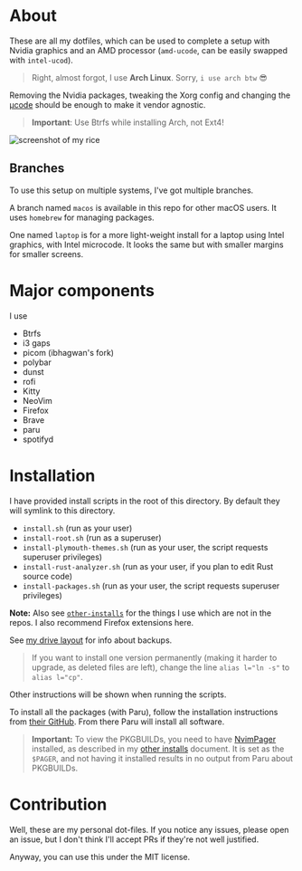 # About

These are all my dotfiles, which can be used to complete a setup with Nvidia graphics and an AMD processor (`amd-ucode`, can be easily swapped with `intel-ucod`).

> Right, almost forgot, I use **Arch Linux**. Sorry, `i use arch btw` 😎

Removing the Nvidia packages, tweaking the Xorg config and changing the [µcode](https://wiki.archlinux.org/index.php/Microcode) should be enough to make it vendor agnostic.

> **Important**: Use Btrfs while installing Arch, not Ext4!

![screenshot of my rice](images/nvim-matrix-neofetch-kvarn.png)

## Branches

To use this setup on multiple systems, I've got multiple branches.

A branch named `macos` is available in this repo for other macOS users. It uses `homebrew` for managing packages.

One named `laptop` is for a more light-weight install for a laptop using Intel graphics, with Intel microcode. It looks the same but with smaller margins for smaller screens.

# Major components

I use
- Btrfs
- i3 gaps
- picom (ibhagwan's fork)
- polybar
- dunst
- rofi
- Kitty
- NeoVim
- Firefox
- Brave
- paru
- spotifyd

# Installation

I have provided install scripts in the root of this directory. By default they will symlink to this directory.

- `install.sh` (run as your user)
- `install-root.sh` (run as a superuser)
- `install-plymouth-themes.sh` (run as your user, the script requests superuser privileges)
- `install-rust-analyzer.sh` (run as your user, if you plan to edit Rust source code)
- `install-packages.sh` (run as your user, the script requests superuser privileges)

**Note:** Also see [`other-installs`](other-installs.md) for the things I use which are not in the repos. I also recommend Firefox extensions here.

See [my drive layout](drive-layout.md) for info about backups.

> If you want to install one version permanently (making it harder to upgrade, as deleted files are left), change the line `alias l="ln -s"` to `alias l="cp"`.

Other instructions will be shown when running the scripts.

To install all the packages (with Paru), follow the installation instructions from [their GitHub](https://github.com/Morganamilo/paru). From there Paru will install all software.

> **Important:** To view the PKGBUILDs, you need to have [NvimPager](https://github.com/lucc/nvimpager) installed,
> as described in my [other installs](other-installs.md) document.
> It is set as the `$PAGER`, and not having it installed results in no output from Paru about PKGBUILDs.

# Contribution

Well, these are my personal dot-files. If you notice any issues, please open an issue, but I don't think I'll accept PRs if they're not well justified.

Anyway, you can use this under the MIT license.
